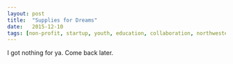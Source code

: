 ```yaml
---
layout: post
title:  "Supplies for Dreams"
date:   2015-12-10
tags: [non-profit, startup, youth, education, collaboration, northwestern]
---
```

I got nothing for ya. Come back later.
